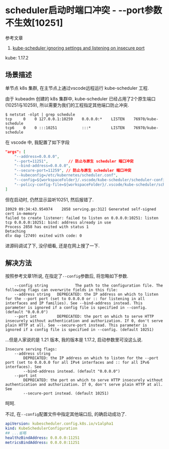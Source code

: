 # scheduler启动时端口冲突 - --port参数不生效[10251]

参考文章

1. [kube-scheduler ignoring settings and listening on insecure port](https://github.com/kubernetes-sigs/kubespray/issues/7739)

kube: 1.17.2

## 场景描述

单节点 k8s 集群, 在主节点上通过vscode远程运行 kube-scheduler 工程.

由于 kubeadm 创建的 k8s 集群中, kube-scheduler 已经占用了2个原生端口(10251与10259), 所以需要为我们的工程指定其他端口防止冲突.

```log
$ netstat -nlpt | grep schedule
tcp     0    0 127.0.0.1:10259    0.0.0.0:*    LISTEN    76970/kube-schedule
tcp6    0    0 :::10251           :::*         LISTEN    76970/kube-schedule
```

在 vscode 中, 我配置了如下字段

```json
"args": [
    "--address=0.0.0.0",
    "--port=11251",         // 防止与原生 scheduler 端口冲突
    "--bind-address=0.0.0.0",
    "--secure-port=11259", // 防止与原生 scheduler 端口冲突
    "--kubeconfig=/etc/kubernetes/scheduler.conf",
    "--config=${workspaceFolder}/.vscode/kube-scheduler/scheduler-config.yaml",
    "--policy-config-file=${workspaceFolder}/.vscode/kube-scheduler/scheduler-policy.json",
]
```

但在启动时, 仍然显示监听10251, 然后报错了.

```log
I0929 09:34:43.954974    2858 serving.go:312] Generated self-signed cert in-memory
failed to create listener: failed to listen on 0.0.0.0:10251: listen tcp 0.0.0.0:10251: bind: address already in use
Process 2858 has exited with status 1
Detaching
dlv dap (2749) exited with code: 0
```

进源码调试了下, 没仔细看, 还是在网上搜了一下.

## 解决方法

按照参考文章1所说, 在指定了`--config`参数后, 将忽略如下参数.

```log
    --config string            The path to the configuration file. The following flags can overwrite fields in this file:
    --address string   DEPRECATED: the IP address on which to listen for the --port port (set to 0.0.0.0 or :: for listening in all interfaces and IP families). See --bind-address instead. This parameter is ignored if a config file is specified in --config. (default "0.0.0.0")
    --port int         DEPRECATED: the port on which to serve HTTP insecurely without authentication and authorization. If 0, don't serve plain HTTP at all. See --secure-port instead. This parameter is ignored if a config file is specified in --config. (default 10251)
```

...但是人家说的是 1.21 版本, 我的版本是 1.17.2, 启动参数里可没这么说.

```
Insecure serving flags:
    --address string
        DEPRECATED: the IP address on which to listen for the --port port (set to 0.0.0.0 for all IPv4 interfaces and :: for all IPv6 interfaces). See
        --bind-address instead. (default "0.0.0.0")
    --port int
        DEPRECATED: the port on which to serve HTTP insecurely without authentication and authorization. If 0, don't serve plain HTTP at all. See
        --secure-port instead. (default 10251)
```

呵呵.

不过, 在`--config`配置文件中指定其他端口后, 的确启动成功了.

```yaml
apiVersion: kubescheduler.config.k8s.io/v1alpha1
kind: KubeSchedulerConfiguration
## ...省略
healthzBindAddress: 0.0.0.0:11251
metricsBindAddress: 0.0.0.0:11251
```
